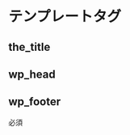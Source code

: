 # テンプレートタグ

## the_title
<?php the_title( $before, $after, $echo ); ?>


## wp_head
## wp_footer
必須

